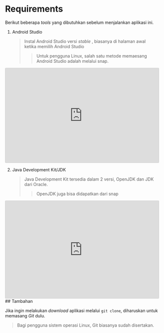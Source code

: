# Requirements

Berikut beberapa _tools_ yang dibutuhkan sebelum menjalankan aplikasi ini.

1. Android Studio
   > Instal Android Studio versi _stable_ , biasanya di halaman awal ketika memilih Android Studio
   >
   > > Untuk pengguna Linux, salah satu metode memaesang Android Studio adalah melalui snap.

<iframe src="https://snapcraft.io/android-studio/embedded?button=black&summary=true" frameborder="0" width="100%" height="310px" style="border: 1px solid #CCC; border-radius: 2px;"></iframe>

2. Java Development Kit/JDK
   > Java Development Kit tersedia dalam 2 versi, OpenJDK dan JDK dari Oracle.
   >
   > > OpenJDK juga bisa didapatkan dari snap

<iframe src="https://snapcraft.io/openjdk/embedded?button=black&summary=true" frameborder="0" width="100%" height="320px" style="border: 1px solid #CCC; border-radius: 2px;"></iframe>
## Tambahan

Jika ingin melakukan _download_ aplikasi melalui `git clone`, diharuskan untuk memasang _Git_ dulu.

> Bagi pengguna sistem operasi Linux, Git biasanya sudah disertakan.
